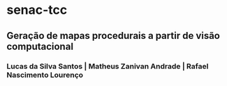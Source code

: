 # senac-tcc
## Geração de mapas procedurais a partir de visão computacional
### Lucas da Silva Santos | Matheus Zanivan Andrade | Rafael Nascimento Lourenço
